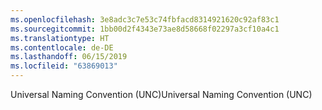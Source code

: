 ```yaml
---
ms.openlocfilehash: 3e8adc3c7e53c74fbfacd8314921620c92af83c1
ms.sourcegitcommit: 1bb00d2f4343e73ae8d58668f02297a3cf10a4c1
ms.translationtype: HT
ms.contentlocale: de-DE
ms.lasthandoff: 06/15/2019
ms.locfileid: "63869013"
---
```

<span data-ttu-id="ab470-101">Universal Naming Convention (UNC)</span><span class="sxs-lookup"><span data-stu-id="ab470-101">Universal Naming Convention (UNC)</span></span>